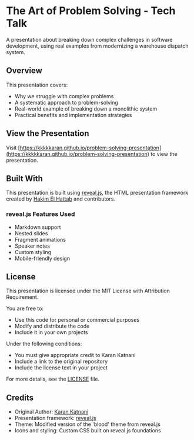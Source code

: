 # The Art of Problem Solving - Tech Talk

A presentation about breaking down complex challenges in software development, using real examples from modernizing a warehouse dispatch system.

## Overview

This presentation covers:
- Why we struggle with complex problems
- A systematic approach to problem-solving
- Real-world example of breaking down a monolithic system
- Practical benefits and implementation strategies

## View the Presentation

Visit [https://kkkkkaran.github.io/problem-solving-presentation](https://kkkkkaran.github.io/problem-solving-presentation) to view the presentation.

## Built With

This presentation is built using [reveal.js](https://revealjs.com/), the HTML presentation framework created by [Hakim El Hattab](https://hakim.se/) and contributors.

### reveal.js Features Used

- Markdown support
- Nested slides
- Fragment animations
- Speaker notes
- Custom styling
- Mobile-friendly design

## License

This presentation is licensed under the MIT License with Attribution Requirement. 

You are free to:
- Use this code for personal or commercial purposes
- Modify and distribute the code
- Include it in your own projects

Under the following conditions:
- You must give appropriate credit to Karan Katnani
- Include a link to the original repository
- Include the license text in your project

For more details, see the [LICENSE](LICENSE) file.

## Credits

- Original Author: [Karan Katnani](https://au.linkedin.com/in/karan-katnani)
- Presentation framework: [reveal.js](https://github.com/hakimel/reveal.js)
- Theme: Modified version of the 'blood' theme from reveal.js
- Icons and styling: Custom CSS built on reveal.js foundations
